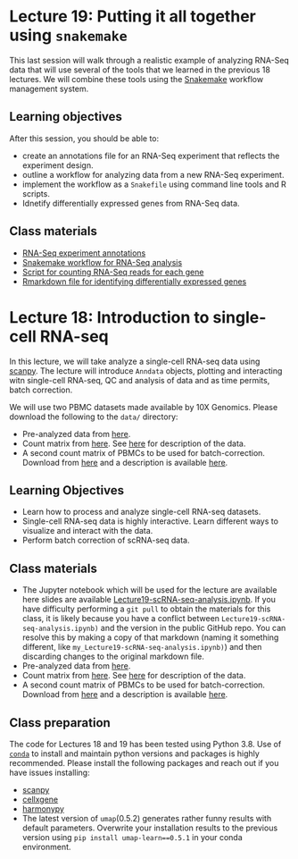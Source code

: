 # Lecture 19: Putting it all together using `snakemake`

This last session will walk through a realistic example of analyzing RNA-Seq data that will use several of the tools that we learned in the previous 18 lectures.
We will combine these tools using the [Snakemake](https://snakemake.readthedocs.io/en/stable/index.html#) workflow management system.


## Learning objectives

After this session, you should be able to:
- create an annotations file for an RNA-Seq experiment that reflects the experiment design.
- outline a workflow for analyzing data from a new RNA-Seq experiment.
- implement the workflow as a `Snakefile` using command line tools and R scripts.
- Idnetify differentially expressed genes from RNA-Seq data.

## Class materials

- [RNA-Seq experiment annotations](sample_annotations.tsv)
- [Snakemake workflow for RNA-Seq analysis](Snakefile)
- [Script for counting RNA-Seq reads for each gene](calculate_gene_counts.R)
- [Rmarkdown file for identifying differentially expressed genes](identify_differentially_expressed_genes.Rmd)



# Lecture 18: Introduction to single-cell RNA-seq

In this lecture, we will take analyze a single-cell RNA-seq data using [scanpy](https://scanpy.readthedocs.io/en/stable/). The lecture will introduce `Anndata` objects, plotting and interacting witn single-cell RNA-seq, QC and analysis of data and as time permits, batch correction. 

We will use two PBMC datasets made available by 10X Genomics. Please download the following to the `data/` directory:
- Pre-analyzed data from [here](https://drive.google.com/file/d/1haywzdKgexv0Mm5KMDfJMVjI0PLaSy5b/view?usp=sharing). 
- Count matrix from  [here](https://cf.10xgenomics.com/samples/cell-exp/3.0.0/pbmc_10k_protein_v3/pbmc_10k_protein_v3_filtered_feature_bc_matrix.h5). See [here](https://support.10xgenomics.com/single-cell-gene-expression/datasets/3.0.0/pbmc_10k_protein_v3) for description of the data.
- A second count matrix of PBMCs to be used for batch-correction. Download from [here](https://cf.10xgenomics.com/samples/cell-exp/6.1.0/10k_PBMC_3p_nextgem_Chromium_X/10k_PBMC_3p_nextgem_Chromium_X_filtered_feature_bc_matrix.h5) and a description is available [here](https://cf.10xgenomics.com/samples/cell-exp/6.1.0/10k_PBMC_3p_nextgem_Chromium_X/10k_PBMC_3p_nextgem_Chromium_X_web_summary.html).

## Learning Objectives 
- Learn how to process and analyze single-cell RNA-seq datasets. 
- Single-cell RNA-seq data is highly interactive. Learn different ways to visualize and interact with the data.
- Perform batch correction of scRNA-seq data.

## Class materials
- The Jupyter notebook which will be used for the lecture are available here slides are available [Lecture19-scRNA-seq-analysis.ipynb](Lecture19-scRNA-seq-analysis.ipynb). If you have difficulty performing a `git pull` to obtain the materials for this class, it is likely because you have a conflict between `Lecture19-scRNA-seq-analysis.ipynb)` and the version in the public GitHub repo. You can resolve this by making a copy of that markdown (naming it something different, like `my_Lecture19-scRNA-seq-analysis.ipynb)`) and then discarding changes to the original markdown file. 
- Pre-analyzed data from [here](https://drive.google.com/file/d/1haywzdKgexv0Mm5KMDfJMVjI0PLaSy5b/view?usp=sharing). 
- Count matrix from  [here](https://cf.10xgenomics.com/samples/cell-exp/3.0.0/pbmc_10k_protein_v3/pbmc_10k_protein_v3_filtered_feature_bc_matrix.h5). See [here](https://support.10xgenomics.com/single-cell-gene-expression/datasets/3.0.0/pbmc_10k_protein_v3) for description of the data.
- A second count matrix of PBMCs to be used for batch-correction. Download from [here](https://cf.10xgenomics.com/samples/cell-exp/6.1.0/10k_PBMC_3p_nextgem_Chromium_X/10k_PBMC_3p_nextgem_Chromium_X_filtered_feature_bc_matrix.h5) and a description is available [here](https://cf.10xgenomics.com/samples/cell-exp/6.1.0/10k_PBMC_3p_nextgem_Chromium_X/10k_PBMC_3p_nextgem_Chromium_X_web_summary.html).


## Class preparation
The code for Lectures 18 and 19 has been tested using Python 3.8. Use of [`conda`](https://docs.conda.io/en/latest/miniconda.html) to install and maintain python versions and packages is highly recommended. Please install the following packages and reach out if you have issues installing:
- [scanpy](https://scanpy.readthedocs.io/en/stable/) 
- [cellxgene](https://github.com/chanzuckerberg/cellxgene-documentation/blob/main/README.md)
- [harmonypy](https://github.com/slowkow/harmonypy)
- The latest version of `umap`(0.5.2) generates rather funny results with default parameters. Overwrite your installation results to the previous version using 
`pip install umap-learn==0.5.1` in your conda environment.

